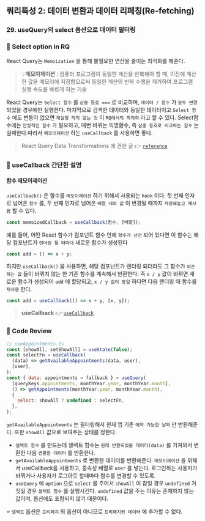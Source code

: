 ## 쿼리특성 2: 데이터 변환과 데이터 리페칭(Re-fetching)
### 29. useQuery의 select 옵션으로 데이터 필터링

### 📌 Select option in RQ

React Query는 `Memoization` 을 통해 불필요한 연산을 줄이는 최적화를 해준다.
> 💡**메모이제이션** : 컴퓨터 프로그램이 동일한 계산을 반복해야 할 때, 이전에 계산한 값을 메모리에 저장함으로써 동일한 계산의 반복 수행을 제거하여 프로그램 실행 속도를 빠르게 하는 기술

React Query는 `Select 함수` 를 `삼중 등호 ===` 로 비교하며, `데이터 / 함수` 가 `모두 변경`
되었을 경우에만 실행한다.
마지막으로 검색한 데이터와 동일한 데이터이고 `Select 함수` 에도 변동이 없으면 `재실행 하지 않는 것` 이 `RQ에서의 최적화` 라고 할 수 있다.
Select함수에는 `안정적인 함수` 가 필요하고, 매번 바뀌는 익명홤수, 즉 `삼중 등호로 비교하는 함수` 는 실패한다.따라서 `메모이제이션` 하는 `useCallback` 를 사용하면 좋다.

> React Query Data Transformations 에 관한 글 👉 [`reference`]

### 📌 useCallback 간단한 설명

#### 함수 메모이제이션

`useCallback()` 은 함수를 `메모이제이션` 하기 위해서 사용되는 `hook` 이다. 
첫 번째 인자로 넘어온 `함수` 를, 두 번째 인자로 넘어온 `배열 내의 값` 이 변경될 때까지 `저장해놓고 재사용` 할 수 있다.

```jsx
const memoizedCallback = useCallback(함수, [배열]);
```

예를 들어, 어떤 React 함수가 컴포넌트 함수 안에 `함수가 선언` 되어 있다면 이 함수는 해당 컴포넌트가 `렌더링 될 때마다` 새로운 함수가 생성된다
```js
const add = () => x + y;
```

하지만 `useCallback()` 을 사용하면, 해당 컴포넌트가 렌더링 되더라도 그 함수가 `의존하는 값` 들이 바뀌지 않는 한 기존 함수를 계속해서 반환한다. 즉 `x / y` 값이 바뀌면 새로운 함수가 생성되어 `add` 에 할당되고, `x / y 값이 동일` 하다면 다음 렌더링 때 함수를 `재사용` 한다.

```js
const add = useCallback(() => x + y, [x, y]);
```

> **useCallback** 👉 [`useCallback`]


### 📌 Code Review

```jsx
// useAppointments.ts
const [showAll, setShowAll] = useState(false);
const selectFn = useCallback(
  (data) => getAvailableAppointments(data, user),
  [user],
);
const { data: appointments = fallback } = useQuery(
  [queryKeys.appointments, monthYear.year, monthYear.month],
  () => getAppointments(monthYear.year, monthYear.month),
  {
    select: showAll ? undefined : selectFn,
  },
);
```

`getAvailableAppointments` 는 필터링해서 현재 앱 기준 `예약 가능한 날짜` 만 반환해준다. 또한 `showAll` 값으로 보여주는 상태를 정한다.

- `셀렉트 함수` 를 만드는데 셀렉트 함수는 `원래 반환되었을 데이터(data)` 를 가져와서 변환한 다음 `변환한 데이터` 를 반환한다.
- `getAvailableAppointments` 로 변환한 데이터를 반환해준다. `메모이제이션` 을 위해서 useCallback을 사용하고, 종속성 배열로 `user` 를 넣는다. 로그인하는 사용자가 바뀌거나 사용자가 로그아웃 할때마다 함수를 변경할 수 있도록.
- `useQuery` 에 `option` 으로 `select` 를 주어서 `showAll` 이 참일 경우 `undefined` 거짓일 경우 `셀렉트 함수` 를 실행시킨다. `undefined` 값을 주는 이유는 존재하지 않는 값이며, 옵션에도 포함되지 않기 때문이다.

⭐️ `셀렉트` 옵션은 `프리페치` 의 옵션이 아니므로 `프리패치된 데이터` 에 추가할 수 없다.

[`reference`]:https://tkdodo.eu/blog/react-query-data-transformations
[`useCallback`]:https://www.daleseo.com/react-hooks-use-callback/